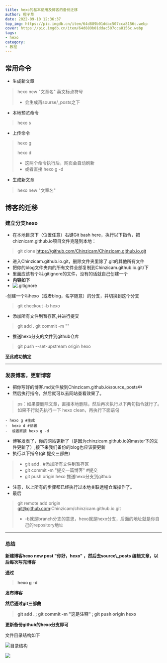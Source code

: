 ```yaml
---
title: hexo的基本使用及博客的备份迁移
author: 橙子草
date: 2022-09-10 12:36:37
top_img: https://pic.imgdb.cn/item/64d889b01ddac507cca8156c.webp
cover: https://pic.imgdb.cn/item/64d889b01ddac507cca8156c.webp
tags:
- hexo
category:
- 教程
---
```


## 常用命令

- 生成新文章

>hexo new "文章名"     英文标点符号
>
>- 会生成再sourse/_posts之下

- 本地预览命令  
>hexo s

- 上传命令
> hexo g
>
> hexo d
>
> - 这两个命令执行后，网页会自动刷新
> - 或者直接 hexo g -d
- 生成新文章
> hexo new "文章名"
## 博客的迁移

### 建立分支hexo

- 在本地目录下（位置任意）右键Git bash here，执行以下指令，把chiznicam.github.io项目文件克隆到本地：

>  git clone https://github.com/Chinzicam/Chinzicam.github.io.git
- 进入Chinzicam.github.io.git，删除文件夹里除了.git的其他所有文件
- 把你的blog文件夹内的所有文件全部复制到Chinzicam.github.io.git/下
- 里面应该有个叫.gitignore的文件，没有的话就自己创建一个
- **内容如下**
- ![.gitignore](https://pic.imgdb.cn/item/631db41016f2c2beb1303521.jpg)

-创建一个叫hexo（或者blog，名字随意）的分支，并切换到这个分支
> git checkout -b hexo
- 添加所有文件到暂存区,并进行提交
> git add .
> git commit -m ""
- 推送hexo分支的文件到github仓库
> git push --set-upstream origin hexo

**至此成功搞定**

---

### 发表博客，更新博客
- 把你写好的博客.md文件放到Chinzicam.github.io\source\_posts中
- 然后执行指令，然后就可以去网站查看效果了。
> ps：如果要删除文章，直接本地删除，然后再次执行以下两句指令就行了。
> 如果不行就先执行一下 hexo clean，再执行下面语句 

	- hexo g #生成
	-  hexo d #部署 
	-  或者直接 hexo g -d
- 博客发表了，你的网站更新了（是因为chinzicam.github.io的master下的文件更新了）,接下来我们备份的blog也应该要更新
- 执行以下指令(git 提交三部曲)
> - git add . #添加所有文件到暂存区
> - git commit -m "提交一篇博客"  #提交
> - git push origin hexo 推送hexo分支到github
- 注意，以上所有的步骤都已经执行过本地关联远程仓库操作了。
- 最后
> git remote add origin git@github.com:Chinzicam/chinzicam.github.io.git
> - -b就是branch分支的意思，hexo就是hexo分支，后面的地址就是你自己的repository地址
---

### 总结

**新建博客hexo new post "你好，hexo" ，然后去source\\_posts 编辑文章，以后每次写完博客**

**通过**

> **hexo g -d**

**发布博客**

**然后通过git三部曲**
> **git add . ; git commit -m "这是注释" ; git push origin hexo** 

**更新备份github的hexo分支即可**

文件目录结构如下

![目录结构](https://pic.imgdb.cn/item/631dd63016f2c2beb151e5d7.jpg)

![](https://pic.imgdb.cn/item/631dd63616f2c2beb151ede1.jpg)

